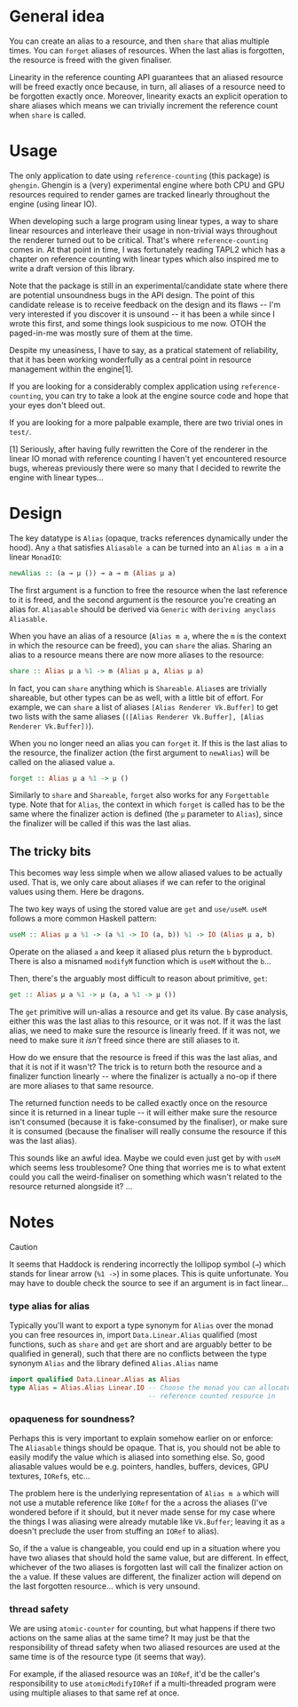 # General idea

You can create an alias to a resource, and then `share` that alias
multiple times. You can `forget` aliases of resources. When the last alias is
forgotten, the resource is freed with the given finaliser.

Linearity in the reference counting API guarantees that an aliased resource will
be freed exactly once because, in turn, all aliases of a resource need to be
forgotten exactly once. Moreover, linearity exacts an explicit operation to
share aliases which means we can trivially increment the reference count when
`share` is called.

# Usage

The only application to date using `reference-counting` (this package) is
`ghengin`.  Ghengin is a (very) experimental engine where both CPU and GPU
resources required to render games are tracked linearly throughout the engine
(using linear IO).

When developing such a large program using linear types, a way to share
linear resources and interleave their usage in non-trivial ways throughout the
renderer turned out to be critical. That's where `reference-counting` comes in.
At that point in time, I was fortunately reading TAPL2 which has a chapter on
reference counting with linear types which also inspired me to write a draft
version of this library.

Note that the package is still in an experimental/candidate state where
there are potential unsoundness bugs in the API design.
The point of this candidate release is to receive feedback on the design and its
flaws -- I'm very interested if you discover it is unsound -- it has been a
while since I wrote this first, and some things look suspicious to me now. OTOH
the paged-in-me was mostly sure of them at the time.

Despite my uneasiness, I have to say, as a pratical statement of reliability,
that it has been working wonderfully as a central point in resource management
within the engine[1].

If you are looking for a considerably complex application using
`reference-counting`, you can try to take a look at the engine source code and
hope that your eyes don't bleed out.

If you are looking for a more palpable example, there are two trivial ones in `test/`.

[1] Seriously, after having fully rewritten the Core of the renderer in the
linear IO monad with reference counting I haven't yet encountered resource bugs,
whereas previously there were so many that I decided to rewrite the engine with
linear types...

# Design

The key datatype is `Alias` (opaque, tracks references dynamically under the
hood). Any `a` that satisfies `Aliasable a` can be turned into an `Alias m a` in
a linear `MonadIO`:
```haskell
newAlias :: (a ⊸ μ ()) ⊸ a ⊸ m (Alias μ a)
```
The first argument is a function to free the resource when the last reference to
it is freed, and the second argument is the resource you're creating an alias
for. `Aliasable` should be derived via `Generic` with `deriving anyclass Aliasable`.

When you have an alias of a resource (`Alias m a`, where the `m` is the context
in which the resource can be freed), you can `share` the alias. Sharing an alias
to a resource means there are now more aliases to the resource:
```haskell
share :: Alias μ a %1 -> m (Alias μ a, Alias μ a)
```
In fact, you can `share` anything which is `Shareable`. `Alias`es are trivially
shareable, but other types can be as well, with a little bit of effort. For example,
we can `share` a list of aliases `[Alias Renderer Vk.Buffer]` to get two lists with the same
aliases (`([Alias Renderer Vk.Buffer], [Alias Renderer Vk.Buffer])`).

When you no longer need an alias you can `forget` it. If this is the last alias
to the resource, the finalizer action (the first argument to `newAlias`) will be
called on the aliased value `a`.
```haskell
forget :: Alias μ a %1 -> μ ()
```
Similarly to `share` and `Shareable`, `forget` also works for any `Forgettable` type.
Note that for `Alias`, the context in which `forget` is called has to be the
same where the finalizer action is defined (the `μ` parameter to `Alias`), since
the finalizer will be called if this was the last alias.

## The tricky bits

This becomes way less simple when we allow aliased values to be actually used.
That is, we only care about aliases if we can refer to the original values using
them. Here be dragons.

The two key ways of using the stored value are `get` and `use/useM`.
`useM` follows a more common Haskell pattern:
```haskell
useM :: Alias μ a %1 -> (a %1 -> IO (a, b)) %1 -> IO (Alias μ a, b)
```
Operate on the aliased `a` and keep it aliased plus return the `b` byproduct.
There is also a misnamed `modifyM` function which is `useM` without the `b`...

Then, there's the arguably most difficult to reason about primitive, `get`:
```haskell
get :: Alias μ a %1 -> μ (a, a %1 -> μ ())
```
The `get` primitive will un-alias a resource and get its value.
By case analysis, either this was the last alias to this resource, or it was
not. If it was the last alias, we need to make sure the resource is linearly
freed. If it was not, we need to make sure it *isn't* freed since there are
still aliases to it.

How do we ensure that the resource is freed if this was the last alias, and that
it is not if it wasn't? The trick is to return both the resource and a finalizer
function linearly -- where the finalizer is actually a no-op if there are more
aliases to that same resource.

The returned function needs to be called exactly once on the resource since it
is returned in a linear tuple -- it will either make sure the resource isn't
consumed (because it is fake-consumed by the finaliser), or make sure it is
consumed (because the finaliser will really consume the resource if this was the
last alias).

This sounds like an awful idea. Maybe we could even just get by with `useM`
which seems less troublesome? One thing that worries me is to what extent could
you call the weird-finaliser on something which wasn't related to the resource
returned alongside it? ...

# Notes

> [!CAUTION]
> It seems that Haddock is rendering incorrectly the lollipop symbol (`⊸`) which
> stands for linear arrow (`%1 ->`) in some places. This is quite unfortunate.
> You may have to double check the source to see if an argument is in fact
> linear...

### type alias for alias

Typically you'll want to export a type synonym for `Alias` over the monad you
can free resources in, import `Data.Linear.Alias` qualified (most functions,
such as `share` and `get` are short and are arguably better to be qualified in
general), such that there are no conflicts between the type synonym `Alias` and the
library defined `Alias.Alias` name
```haskell
import qualified Data.Linear.Alias as Alias
type Alias = Alias.Alias Linear.IO -- Choose the monad you can allocate and free this
                                   -- reference counted resource in
```
### opaqueness for soundness?

Perhaps this is very important to explain somehow earlier on or enforce: The
`Aliasable` things should be opaque. That is, you should not be able to easily
modify the value which is aliased into something else. So, good aliasable values
would be e.g.  pointers, handles, buffers, devices, GPU textures, `IORef`s,
etc...

The problem here is the underlying representation of `Alias m a` which will not use
a mutable reference like `IORef` for the `a` across the aliases (I've wondered
before if it should, but it never made sense for my case where the things I was
aliasing were already mutable like `Vk.Buffer`; leaving it as `a` doesn't
preclude the user from stuffing an `IORef` to alias).

So, if the `a` value is changeable, you could end up in a situation where you
have two aliases that should hold the same value, but are different. In effect,
whichever of the two aliases is forgotten last will call the finalizer action on
the `a` value. If these values are different, the finalizer action will depend
on the last forgotten resource... which is very unsound.

### thread safety

We are using `atomic-counter` for counting, but what happens if there two
actions on the same alias at the same time? It may just be that the
responsibility of thread safety when two aliased resources are used at the same
time is of the resource type (it seems that way).

For example, if the aliased resource was an `IORef`, it'd be the caller's
responsibility to use `atomicModifyIORef` if a multi-threaded program were using
multiple aliases to that same ref at once.

